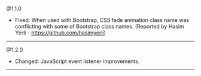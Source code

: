 @1.1.0
* Fixed: When used with Bootstrap, CSS fade animation class name was conflicting with some of Bootstrap class names. (Reported by Hasim Yerli - https://github.com/hasimyerli)

----- 

@1.2.0
* Changed: JavaScript event listener improvements.

----- 
